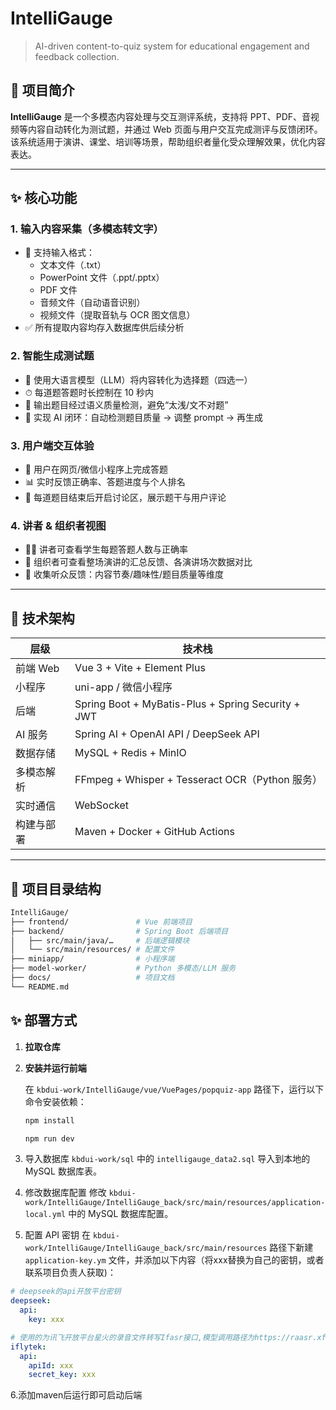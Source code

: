 # IntelliGauge

> AI-driven content-to-quiz system for educational engagement and feedback collection.

## 📌 项目简介

**IntelliGauge** 是一个多模态内容处理与交互测评系统，支持将 PPT、PDF、音视频等内容自动转化为测试题，并通过 Web 页面与用户交互完成测评与反馈闭环。该系统适用于演讲、课堂、培训等场景，帮助组织者量化受众理解效果，优化内容表达。

---

## ✨ 核心功能

### 1. 输入内容采集（多模态转文字）
- 📄 支持输入格式：
  - 文本文件（.txt）
  - PowerPoint 文件（.ppt/.pptx）
  - PDF 文件
  - 音频文件（自动语音识别）
  - 视频文件（提取音轨与 OCR 图文信息）
- ✅ 所有提取内容均存入数据库供后续分析

### 2. 智能生成测试题
- 🤖 使用大语言模型（LLM）将内容转化为选择题（四选一）
- ⏱ 每道题答题时长控制在 10 秒内
- 🎯 输出题目经过语义质量检测，避免“太浅/文不对题”
- 🔄 实现 AI 闭环：自动检测题目质量 → 调整 prompt → 再生成

### 3. 用户端交互体验
- 📱 用户在网页/微信小程序上完成答题
- 📊 实时反馈正确率、答题进度与个人排名
- 💬 每道题目结束后开启讨论区，展示题干与用户评论

### 4. 讲者 & 组织者视图
- 👨‍🏫 讲者可查看学生每题答题人数与正确率
- 🏢 组织者可查看整场演讲的汇总反馈、各演讲场次数据对比
- 🔁 收集听众反馈：内容节奏/趣味性/题目质量等维度

---

## 🧩 技术架构

| 层级 | 技术栈 |
|------|--------|
| 前端 Web | Vue 3 + Vite + Element Plus |
| 小程序 | uni-app / 微信小程序 |
| 后端 | Spring Boot + MyBatis-Plus + Spring Security + JWT |
| AI 服务 | Spring AI + OpenAI API / DeepSeek API |
| 数据存储 | MySQL + Redis + MinIO |
| 多模态解析 | FFmpeg + Whisper + Tesseract OCR（Python 服务） |
| 实时通信 | WebSocket |
| 构建与部署 | Maven + Docker + GitHub Actions |

---

## 📁 项目目录结构

```bash
IntelliGauge/
├── frontend/               # Vue 前端项目
├── backend/                # Spring Boot 后端项目
│   ├── src/main/java/…     # 后端逻辑模块
│   └── src/main/resources/ # 配置文件
├── miniapp/                # 小程序端
├── model-worker/           # Python 多模态/LLM 服务
├── docs/                   # 项目文档
└── README.md

```

## ✨ 部署方式 <i class="fa fa-folder"></i>

1. **拉取仓库**

2. **安装并运行前端**
   
   在 `kbdui-work/IntelliGauge/vue/VuePages/popquiz-app` 路径下，运行以下命令安装依赖：

   ```bash
   npm install
   
   npm run dev
4. 导入数据库
   `kbdui-work/sql` 中的 `intelligauge_data2.sql` 导入到本地的 MySQL 数据库表。

5. 修改数据库配置
修改 `kbdui-work/IntelliGauge/IntelliGauge_back/src/main/resources/application-local.yml` 中的 MySQL 数据库配置。

6. 配置 API 密钥
在 `kbdui-work/IntelliGauge/IntelliGauge_back/src/main/resources` 路径下新建 `application-key.ym` 文件，并添加以下内容（将xxx替换为自己的密钥，或者联系项目负责人获取)：

```yaml
# deepseek的api开放平台密钥
deepseek:
  api:
    key: xxx

# 使用的为讯飞开放平台星火的录音文件转写Ifasr接口,模型调用路径为https://raasr.xfyun.cn/v2/api
iflytek:
  api:
    apiId: xxx
    secret_key: xxx
```
6.添加maven后运行即可启动后端

